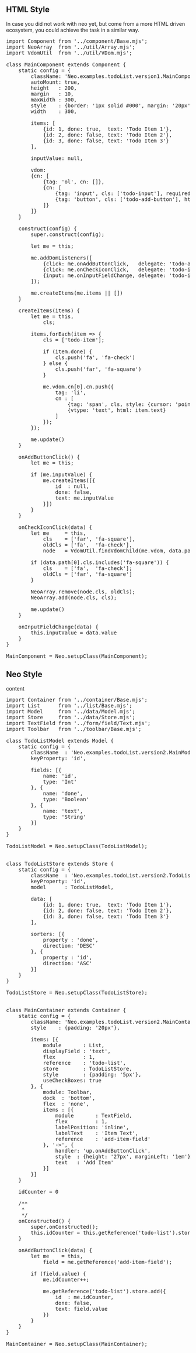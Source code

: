## HTML Style

In case you did not work with neo yet, but come from a more HTML driven ecosystem,
you could achieve the task in a similar way.

<pre data-neo>
import Component from '../component/Base.mjs';
import NeoArray  from '../util/Array.mjs';
import VdomUtil  from '../util/VDom.mjs';

class MainComponent extends Component {
    static config = {
        className: 'Neo.examples.todoList.version1.MainComponent',
        autoMount: true,
        height   : 200,
        margin   : 10,
        maxWidth : 300,
        style    : {border: '1px solid #000', margin: '20px', overflow: 'scroll'},
        width    : 300,

        items: [
            {id: 1, done: true,  text: 'Todo Item 1'},
            {id: 2, done: false, text: 'Todo Item 2'},
            {id: 3, done: false, text: 'Todo Item 3'}
        ],

        inputValue: null,

        vdom:
        {cn: [
            {tag: 'ol', cn: []},
            {cn: [
                {tag: 'input', cls: ['todo-input'], required: true, style: {marginLeft: '20px'}},
                {tag: 'button', cls: ['todo-add-button'], html : 'Add Item', style: {marginLeft: '1em'}}
            ]}
        ]}
    }

    construct(config) {
        super.construct(config);

        let me = this;

        me.addDomListeners([
            {click: me.onAddButtonClick,   delegate: 'todo-add-button'},
            {click: me.onCheckIconClick,   delegate: 'todo-item'},
            {input: me.onInputFieldChange, delegate: 'todo-input'}
        ]);

        me.createItems(me.items || [])
    }

    createItems(items) {
        let me = this,
            cls;

        items.forEach(item => {
            cls = ['todo-item'];

            if (item.done) {
                cls.push('fa', 'fa-check')
            } else {
                cls.push('far', 'fa-square')
            }

            me.vdom.cn[0].cn.push({
                tag: 'li',
                cn : [
                    {tag: 'span', cls, style: {cursor: 'pointer', width: '20px'}},
                    {vtype: 'text', html: item.text}
                ]
            });
        });

        me.update()
    }

    onAddButtonClick() {
        let me = this;

        if (me.inputValue) {
            me.createItems([{
                id  : null,
                done: false,
                text: me.inputValue
            }])
        }
    }

    onCheckIconClick(data) {
        let me     = this,
            cls    = ['far', 'fa-square'],
            oldCls = ['fa',  'fa-check'],
            node   = VdomUtil.findVdomChild(me.vdom, data.path[0].id).vdom;

        if (data.path[0].cls.includes('fa-square')) {
            cls    = ['fa',  'fa-check'];
            oldCls = ['far', 'fa-square']
        }

        NeoArray.remove(node.cls, oldCls);
        NeoArray.add(node.cls, cls);

        me.update()
    }

    onInputFieldChange(data) {
        this.inputValue = data.value
    }
}

MainComponent = Neo.setupClass(MainComponent);
</pre>

## Neo Style

content

<pre data-neo>
import Container from '../container/Base.mjs';
import List      from '../list/Base.mjs';
import Model     from '../data/Model.mjs';
import Store     from '../data/Store.mjs';
import TextField from '../form/field/Text.mjs';
import Toolbar   from '../toolbar/Base.mjs';

class TodoListModel extends Model {
    static config = {
        className  : 'Neo.examples.todoList.version2.MainModel',
        keyProperty: 'id',

        fields: [{
            name: 'id',
            type: 'Int'
        }, {
            name: 'done',
            type: 'Boolean'
        }, {
            name: 'text',
            type: 'String'
        }]
    }
}

TodoListModel = Neo.setupClass(TodoListModel);


class TodoListStore extends Store {
    static config = {
        className  : 'Neo.examples.todoList.version2.TodoListStore',
        keyProperty: 'id',
        model      : TodoListModel,

        data: [
            {id: 1, done: true,  text: 'Todo Item 1'},
            {id: 2, done: false, text: 'Todo Item 2'},
            {id: 3, done: false, text: 'Todo Item 3'}
        ],

        sorters: [{
            property : 'done',
            direction: 'DESC'
        }, {
            property : 'id',
            direction: 'ASC'
        }]
    }
}

TodoListStore = Neo.setupClass(TodoListStore);


class MainContainer extends Container {
    static config = {
        className: 'Neo.examples.todoList.version2.MainContainer',
        style    : {padding: '20px'},

        items: [{
            module       : List,
            displayField : 'text',
            flex         : 1,
            reference    : 'todo-list',
            store        : TodoListStore,
            style        : {padding: '5px'},
            useCheckBoxes: true
        }, {
            module: Toolbar,
            dock  : 'bottom',
            flex  : 'none',
            items : [{
                module       : TextField,
                flex         : 1,
                labelPosition: 'inline',
                labelText    : 'Item Text',
                reference    : 'add-item-field'
            }, '->', {
                handler: 'up.onAddButtonClick',
                style  : {height: '27px', marginLeft: '1em'},
                text   : 'Add Item'
            }]
        }]
    }

    idCounter = 0

    /**
     *
     */
    onConstructed() {
        super.onConstructed();
        this.idCounter = this.getReference('todo-list').store.getCount()
    }

    onAddButtonClick(data) {
        let me    = this,
            field = me.getReference('add-item-field');

        if (field.value) {
            me.idCounter++;

            me.getReference('todo-list').store.add({
                id  : me.idCounter,
                done: false,
                text: field.value
            })
        }
    }
}

MainContainer = Neo.setupClass(MainContainer);
</pre>
